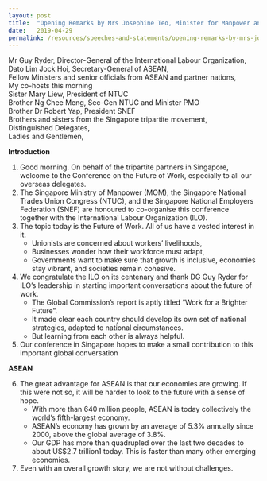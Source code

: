 ```yaml
---
layout: post
title:  "Opening Remarks by Mrs Josephine Teo, Minister for Manpower and Second Minister for Home Affairs at the Singapore Conference on the Future of Work"
date:   2019-04-29
permalink: /resources/speeches-and-statements/opening-remarks-by-mrs-josephine-teo-fow-conference-2019/
---
```

Mr Guy Ryder, Director-General of the International Labour Organization,<br>
Dato Lim Jock Hoi, Secretary-General of  ASEAN,<br>
Fellow Ministers and senior officials from ASEAN and partner nations,<br>
My co-hosts this morning<br>
Sister Mary Liew, President of  NTUC<br>
Brother Ng Chee Meng, Sec-Gen NTUC and Minister PMO<br>
Brother Dr Robert Yap, President  SNEF<br>
Brothers and sisters from the Singapore tripartite movement,<br>
Distinguished Delegates,<br>
Ladies and Gentlemen,<br>

**Introduction**

1.  Good morning. On behalf of the tripartite partners in Singapore, welcome to the Conference on the Future of Work, especially to all our overseas delegates.
2.  The Singapore Ministry of Manpower (MOM), the Singapore National Trades Union Congress (NTUC), and the Singapore National Employers Federation (SNEF) are honoured to co-organise this conference together with the International Labour Organization (ILO).
3.  The topic today is the Future of Work. All of us have a vested interest in it.
    -   Unionists are concerned about workers’ livelihoods,
    -   Businesses wonder how their workforce must adapt,
    -   Governments want to make sure that growth is inclusive, economies stay vibrant, and societies remain cohesive.
4.  We congratulate the ILO on its centenary and thank DG Guy Ryder for ILO’s leadership in starting important conversations about the future of work.
    -   The Global Commission’s report is aptly titled “Work for a Brighter Future”.
    -   It made clear each country should develop its own set of national strategies, adapted to national circumstances.
    -   But learning from each other is always helpful.
5.  Our conference in Singapore hopes to make a small contribution to this important global conversation

**ASEAN**

6.  The great advantage for ASEAN is that our economies are growing. If this were not so, it will be harder to look to the future with a sense of hope.
    -   With more than 640 million people, ASEAN is today collectively the world’s fifth-largest economy.
    -   ASEAN’s economy has grown by an average of 5.3% annually since 2000, above the global average of 3.8%.
    -   Our GDP has more than quadrupled over the last two decades to about US$2.7 trillion1  today. This is faster than many other emerging economies.
7.  Even with an overall growth story, we are not without challenges.
